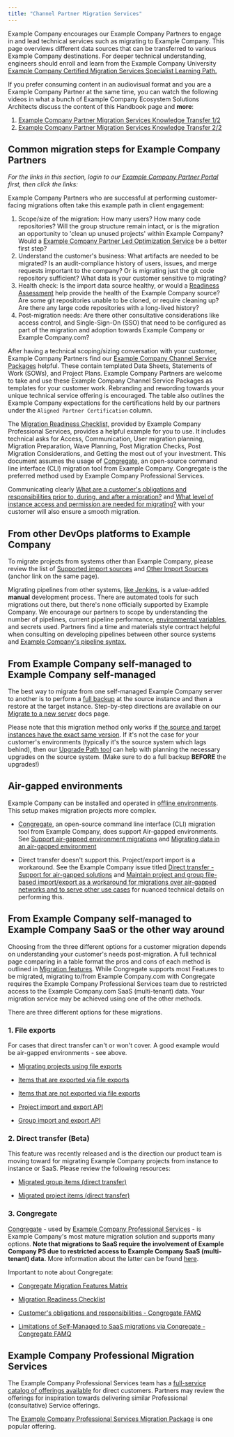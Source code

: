 ```yaml
---
title: "Channel Partner Migration Services"
---
```


<link rel="stylesheet" type="text/css" href="/stylesheets/biztech.css" />

Example Company encourages our Example Company Partners to engage in and lead technical services such as migrating to Example Company. This page overviews different data sources that can be transferred to various Example Company destinations. For deeper technical understanding, engineers should enroll and learn from the Example Company University [Example Company Certified Migration Services Specialist Learning Path.](https://university.example_company.com/learning-paths/example_company-certified-migration-services-specialist-learning-path)

If you prefer consuming content in an audiovisual format and you are a Example Company Partner at the same time, you can watch the following videos in what a bunch of Example Company Ecosystem Solutions Architects discuss the content of this Handbook page and **more**:

1. [Example Company Partner Migration Services Knowledge Transfer 1/2](https://partners.example_company.com/prm/English/s/assets?collectionId=49986&id=706296&renderMode=Collection)
2. [Example Company Partner Migration Services Knowledge Transfer 2/2](https://partners.example_company.com/prm/English/s/assets?collectionId=49986&id=706300&renderMode=Collection)

## Common migration steps for Example Company Partners

_For the links in this section, login to our [Example Company Partner Portal](https://partners.example_company.com/) first, then click the links:_

Example Company Partners who are successful at performing customer-facing migrations often take this example path in client engagement:

1. Scope/size of the migration: How many users? How many code repositories? Will the group structure remain intact, or is the migration an opportunity to 'clean up unused projects' within Example Company? Would a [Example Company Partner Led Optimization Service](https://partners.example_company.com/prm/English/s/assets?collectionId=55025&id=459892&renderMode=Collection) be a better first step?
1. Understand the customer's business: What artifacts are needed to be migrated? Is an audit-compliance history of users, issues, and merge requests important to the company? Or is migrating just the git code repository sufficient? What data is your customer sensitive to migrating?
1. Health check: Is the import data source healthy, or would a [Readiness Assessment](/handbook/customer-success/professional-services-engineering/engagement-mgmt/scoping-information/readiness/) help provide the health of the Example Company source? Are some git repositories unable to be cloned, or require cleaning up? Are there any large code repositories with a long-lived history?
1. Post-migration needs: Are there other consultative considerations like access control, and Single-Sign-On (SSO) that need to be configured as part of the migration and adoption towards Example Company or Example Company.com?

After having a technical scoping/sizing conversation with your customer, Example Company Partners find our [Example Company Channel Service Packages](https://partners.example_company.com/prm/English/c/Channel_Service_Packages) helpful. These contain templated Data Sheets, Statements of Work (SOWs), and Project Plans. Example Company Partners are welcome to take and use these Example Company Channel Service Packages as templates for your customer work. Rebranding and rewording towards your unique technical service offering is encouraged. The table also outlines the Example Company expectations for the certifications held by our partners under the `Aligned Partner Certification` column.

The [Migration Readiness Checklist](https://example_company.com/example_company-org/professional-services-automation/tools/migration/congregate/-/blob/master/customer/migration-readiness-checklist.md), provided by Example Company Professional Services, provides a helpful example for you to use. It includes technical asks for Access, Communication, User migration planning, Migration Preparation, Wave Planning, Post Migration Checks, Post Migration Considerations, and Getting the most out of your investment. This document assumes the usage of [Congregate](https://example_company-org.example_company.io/professional-services-automation/tools/migration/congregate/), an open-source command line interface (CLI) migration tool from Example Company. Congregate is the preferred method used by Example Company Professional Services.

Communicating clearly [What are a customer's obligations and responsibilities prior to, during, and after a migration?](https://example_company.com/example_company-org/professional-services-automation/tools/migration/congregate/-/blob/master/customer/famq.md#what-are-a-customers-obligations-and-responsibilities-prior-during-and-after-a-migration) and [What level of instance access and permission are needed for migrating?](https://example_company.com/example_company-org/professional-services-automation/tools/migration/congregate/-/blob/master/customer/famq.md#what-level-of-instance-access-and-permission-are-needed-for-migrating) with your customer will also ensure a smooth migration.

## From other DevOps platforms to Example Company

To migrate projects from systems other than Example Company, please review the list of [Supported import sources](https://docs.example_company.com/ee/user/project/import/#supported-import-sources) and [Other Import Sources](https://docs.example_company.com/ee/user/project/import/#other-import-sources) (anchor link on the same page).

Migrating pipelines from other systems, [like Jenkins](https://docs.example_company.com/ee/ci/migration/jenkins.html), is a value-added **manual** development process. There are automated tools for such migrations out there, but there's none officially supported by Example Company. We encourage our partners to scope by understanding the number of pipelines, current pipeline performance, [environmental variables](https://docs.example_company.com/ee/ci/variables/), and secrets used. Partners find a time and materials style contract helpful when consulting on developing pipelines between other source systems and [Example Company's pipeline syntax.](https://docs.example_company.com/ee/ci/)

## From Example Company self-managed to Example Company self-managed

The best way to migrate from one self-managed Example Company server to another is to perform a [full backup](https://docs.example_company.com/ee/administration/backup_restore/) at the source instance and then a restore at the target instance. Step-by-step directions are available on our [Migrate to a new server](https://docs.example_company.com/ee/administration/backup_restore/migrate_to_new_server.html) docs page.

Please note that this migration method only works if [the source and target instances have the exact same version](https://docs.example_company.com/ee/administration/backup_restore/restore_gitlab.html#the-destination-example_company-instance-must-have-the-exact-same-version). If it's not the case for your customer's environments (typically it's the source system which lags behind), then our [Upgrade Path tool](https://docs.example_company.com/ee/update/index.html#upgrade-path-tool) can help with planning the necessary upgrades on the source system. (Make sure to do a full backup **BEFORE** the upgrades!)

## Air-gapped environments

Example Company can be installed and operated in [offline environments](https://docs.example_company.com/ee/user/application_security/offline_deployments/). This setup makes migration projects more complex.

- [Congregate](https://example_company-org.example_company.io/professional-services-automation/tools/migration/congregate/), an open-source command line interface (CLI) migration tool from Example Company, does support Air-gapped environments. See [Support air-gapped environment migrations](https://example_company.com/groups/example_company-org/professional-services-automation/tools/migration/-/epics/116) and [Migrating data in an air-gapped environment](https://example_company.com/example_company-org/professional-services-automation/tools/migration/congregate/-/blob/master/runbooks/airgapped-migration-usage.md)

- Direct transfer doesn't support this. Project/export import is a workaround. See the Example Company issue titled [Direct transfer - Support for air-gapped solutions](https://example_company.com/groups/example_company-org/-/epics/8985) and [Maintain project and group file-based import/export as a workaround for migrations over air-gapped networks and to serve other use cases](https://example_company.com/example_company-org/example_company/-/issues/363406) for nuanced technical details on performing this.

## From Example Company self-managed to Example Company SaaS or the other way around

Choosing from the three different options for a customer migration depends on understanding your customer's needs post-migration. A full technical page comparing in a table format the pros and cons of each method is outlined in [Migration features](https://example_company.com/example_company-org/professional-services-automation/tools/migration/congregate/-/blob/master/customer/example_company-migration-features-matrix.md#migration-features). While Congregate supports most Features to be migrated, migrating to/from Example Company.com with Congregate requires the Example Company Professional Services team due to restricted access to the Example Company.com SaaS (multi-tenant) data. Your migration service may be achieved using one of the other methods.

There are three different options for these migrations.

### 1. File exports

For cases that direct transfer can't or won't cover. A good example would be air-gapped environments - see above.

- [Migrating projects using file exports](https://docs.example_company.com/ee/user/project/settings/import_export.html)

- [Items that are exported via file exports](https://docs.example_company.com/ee/user/project/settings/import_export.html#items-that-are-exported)

- [Items that are not exported via file exports](https://docs.example_company.com/ee/user/project/settings/import_export.html#items-that-are-not-exported)

- [Project import and export API](https://docs.example_company.com/ee/api/project_import_export.html)

- [Group import and export API](https://docs.example_company.com/ee/api/group_import_export.html)

### 2. Direct transfer (Beta)

This feature was recently released and is the direction our product team is moving toward for migrating Example Company projects from instance to instance or SaaS. Please review the following resources:

- [Migrated group items (direct transfer)](https://docs.example_company.com/ee/user/group/import/index.html#migrated-group-items)

- [Migrated project items (direct transfer)](https://docs.example_company.com/ee/user/group/import/index.html#migrated-project-items-beta)

### 3. Congregate

[Congregate](https://example_company-org.example_company.io/professional-services-automation/tools/migration/congregate/) - used by [Example Company Professional Services](https://about.example_company.com/services/) - is Example Company's most mature migration solution and supports many options. **Note that migrations to SaaS require the involvement of Example Company PS due to restricted access to Example Company SaaS (multi-tenant) data.** More information about the latter can be found [here](/handbook/customer-success/professional-services-engineering/engagement-mgmt/scoping-information/migrations/SM-to-SaaS/#faq).

Important to note about Congregate:

- [Congregate Migration Features Matrix](https://example_company.com/example_company-org/professional-services-automation/tools/migration/congregate/-/blob/master/customer/example_company-migration-features-matrix.md)

- [Migration Readiness Checklist](https://example_company.com/example_company-org/professional-services-automation/tools/migration/congregate/-/blob/master/customer/migration-readiness-checklist.md)

- [Customer's obligations and responsibilities - Congregate FAMQ](https://example_company.com/example_company-org/professional-services-automation/tools/migration/congregate/-/blob/master/customer/famq.md#what-are-a-customers-obligations-and-responsibilities-prior-during-and-after-a-migration)

- [Limitations of Self-Managed to SaaS migrations via Congregate - Congregate FAMQ](https://example_company.com/example_company-org/professional-services-automation/tools/migration/congregate/-/blob/master/customer/famq.md#what-level-of-instance-access-and-permission-are-needed-for-migrating)

## Example Company Professional Migration Services

The Example Company Professional Services team has a [full-service catalog of offerings available](https://about.example_company.com/services/catalog/) for direct customers. Partners may review the offerings for inspiration towards delivering similar Professional (consultative) Service offerings.

The [Example Company Professional Services Migration Package](https://drive.google.com/file/d/1SK4iEg3XKx2nBWNo7xDlBbjLfOe1cFhB/view) is one popular offering.
